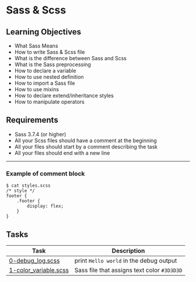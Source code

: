 # Sass & Scss
## Learning Objectives
- What Sass Means
- How to write Sass & Scss file
- What is the difference between Sass and Scss
- What is the Sass preprocessing
- How to declare a variable
- How to use nested definition
- How to import a Sass file
- How to use mixins
- How to declare extend/inheritance styles
- How to manipulate operators

## Requirements
- Sass 3.7.4 (or higher)
- All your Scss files should have a comment at the beginning
- All your files should start by a comment describing the task
- All your files should end with a new line

<hr>

### Example of comment block
```
$ cat styles.scss
/* style */
footer {
    .footer {
        display: flex;
    }
}
```

## Tasks
| Task | Description |
| ---- | ----------- |
| [0-debug_log.scss](https://github.com/Mariga94/alx-frontend-for-fun/blob/main/sass_scss/0-debug_log.scss) | print `Hello world` in the debug output |
| [1-color_variable.scss](https://github.com/Mariga94/alx-frontend-for-fun/blob/main/sass_scss/1-color_variable.scss) | Sass file that assigns text color `#3D3D3D` |